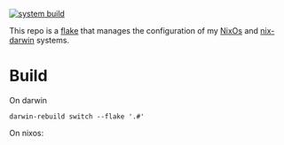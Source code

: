 [![system build](https://github.com/gmodena/config/actions/workflows/build.yml/badge.svg)](https://github.com/gmodena/config/actions/workflows/build.yml)

This repo is a [flake](https://nixos.wiki/wiki/Flakes) that manages the configuration of
my [NixOs](https://nixos.org) and [nix-darwin](https://github.com/LnL7/nix-darwin) systems.

# Build

On darwin
```
darwin-rebuild switch --flake '.#'
```

On nixos:
```
